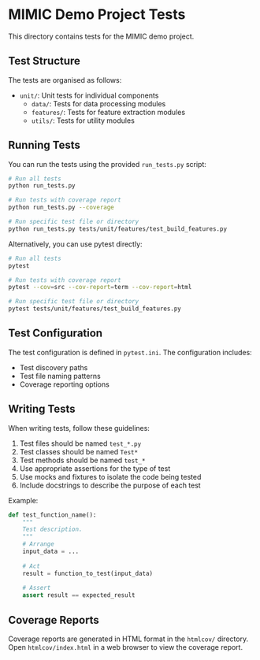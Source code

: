 # MIMIC Demo Project Tests

This directory contains tests for the MIMIC demo project.

## Test Structure

The tests are organised as follows:

- `unit/`: Unit tests for individual components
  - `data/`: Tests for data processing modules
  - `features/`: Tests for feature extraction modules
  - `utils/`: Tests for utility modules

## Running Tests

You can run the tests using the provided `run_tests.py` script:

```bash
# Run all tests
python run_tests.py

# Run tests with coverage report
python run_tests.py --coverage

# Run specific test file or directory
python run_tests.py tests/unit/features/test_build_features.py
```

Alternatively, you can use pytest directly:

```bash
# Run all tests
pytest

# Run tests with coverage report
pytest --cov=src --cov-report=term --cov-report=html

# Run specific test file or directory
pytest tests/unit/features/test_build_features.py
```

## Test Configuration

The test configuration is defined in `pytest.ini`. The configuration includes:

- Test discovery paths
- Test file naming patterns
- Coverage reporting options

## Writing Tests

When writing tests, follow these guidelines:

1. Test files should be named `test_*.py`
2. Test classes should be named `Test*`
3. Test methods should be named `test_*`
4. Use appropriate assertions for the type of test
5. Use mocks and fixtures to isolate the code being tested
6. Include docstrings to describe the purpose of each test

Example:

```python
def test_function_name():
    """
    Test description.
    """
    # Arrange
    input_data = ...
    
    # Act
    result = function_to_test(input_data)
    
    # Assert
    assert result == expected_result
```

## Coverage Reports

Coverage reports are generated in HTML format in the `htmlcov/` directory. Open `htmlcov/index.html` in a web browser to view the coverage report.